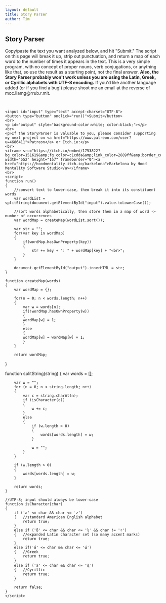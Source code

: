 ```yaml
---
layout: default
title: Story Parser
author: Tim
---
```

<div>
	<h2>Story Parser</h2>
	<p>Copy/paste the text you want analyzed below, and hit "Submit." The script on this page will break it up, strip out punctuation, and return a map of each word to the number of times it appears in the text. This is a very simple program, with no concept of proper nouns, verb conjugations, or anything like that, so use the result as a starting point, not the final answer. <b>Also, the Story Parser probably won't work unless you are using the Latin, Greek, or Cyrillic alphabets with UTF-8 encoding.</b> If you'd like another language added (or if you find a bug!) please shoot me an email at the reverse of moc.liamg@rrub.r.mit.</p><br />

	<input id="input" type="text" accept-charset="UTF-8">
	<button type="button" onclick="run()">Submit</button>
	<br>
	<p id="output" style="background-color:white; color:black;"></p>
	<br>
	<p>If the StoryParser is valuable to you, please consider supporting my next project on <a href="https://www.patreon.com/user?u=4686411">Patreon</a> or Itch.io:</p>
	<br>
	<iframe src="https://itch.io/embed/1753822?bg_color=151619&amp;fg_color=c1cdda&amp;link_color=2689ff&amp;border_color=3BA55C" width="552" height="167" frameborder="0"><a href="https://hoodmentality.itch.io/barkelona">Barkelona by Hood Mentality Software Studio</a></iframe>
	<br>
	<script> 
	function run() 
	{
		//convert text to lower-case, then break it into its constituent words 
		var wordList = splitString(document.getElementById("input").value.toLowerCase());
    
		//sort words alphabetically, then store them in a map of word -> number of occurrences 
		var wordMap = createMap(wordList.sort());  

		var str = "";
		for(var key in wordMap) 
		{
			if(wordMap.hasOwnProperty(key)) 
			{
				str += key + ": " + wordMap[key] + "<br>";
			}
		}

		document.getElementById("output").innerHTML = str;
	}

	function createMap(words) 
	{		
		var wordMap = {};
    
		for(n = 0; n < words.length; n++) 
		{
			var w = words[n];
			if(!wordMap.hasOwnProperty(w)) 
			{
			wordMap[w] = 1;
			}
			else 
			{
			wordMap[w] = wordMap[w] + 1;
			}
		}
		
		return wordMap;
   }

   function splitString(string) 
   {
		var words = [];

		var w = "";
		for (n = 0; n < string.length; n++) 
		{
			var c = string.charAt(n);
			if (isCharacter(c)) 
			{
				w += c;
			}
			else 
			{
				if (w.length > 0) 
				{
					words[words.length] = w;
				}
				
				w = "";
			}
		}

		if (w.length > 0) 
		{
			words[words.length] = w;
		}

		return words;
	}

	//UTF-8; input should always be lower-case
	function isCharacter(char) 
	{
		if ('a' <= char && char <= 'z') 
		{	//standard American English alphabet
			return true;
		}	
		else if ('ß' <= char && char <= 'ʯ' && char != '÷') 
		{	//expanded Latin character set (so many accent marks)		
			return true;
		}	
		else if('ά' <= char && char <= 'ώ')
		{	//Greek
			return true;
		}
		else if ('а' <= char && char <= 'ԯ')
		{	//Cyrillic
			return true;
		}
				
		return false;
	}
	</script>